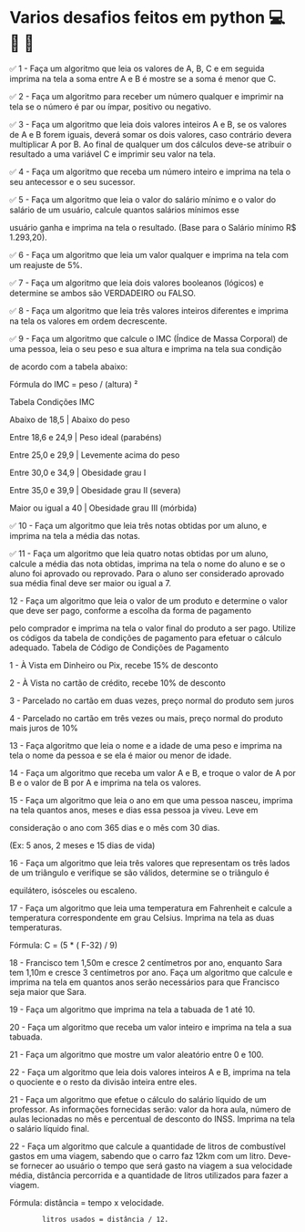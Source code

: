 # Varios desafios feitos em python 💻 🚀 🐍

✅ 1 - Faça um algoritmo que leia os valores de A, B, C e em seguida imprima na tela a soma entre A e B é mostre se a soma é menor que C.

✅ 2 - Faça um algoritmo para receber um número qualquer e imprimir na tela se o número é par ou ímpar, positivo ou negativo.

✅ 3 - Faça um algoritmo que leia dois valores inteiros A e B, se os valores de A e B forem iguais, deverá somar os dois valores, caso contrário devera multiplicar A por B. Ao final de qualquer um dos cálculos deve-se atribuir o resultado a uma variável C e
imprimir seu valor na tela.

✅ 4 - Faça um algoritmo que receba um número inteiro e imprima na tela o seu antecessor e o seu sucessor.

✅ 5 - Faça um algoritmo que leia o valor do salário mínimo e o valor do salário de um usuário, calcule quantos salários mínimos esse 

usuário ganha e imprima na tela o resultado. (Base para o Salário mínimo R$ 1.293,20).

✅ 6 - Faça um algoritmo que leia um valor qualquer e imprima na tela com um reajuste de 5%.

✅ 7 - Faça um algoritmo que leia dois valores booleanos (lógicos) e determine se ambos são VERDADEIRO ou FALSO.

✅ 8 - Faça um algoritmo que leia três valores inteiros diferentes e imprima na tela os valores em ordem decrescente.

✅ 9 - Faça um algoritmo que calcule o IMC (Índice de Massa Corporal) de uma pessoa, leia o seu peso e sua altura e imprima na tela sua condição 

de acordo com a tabela abaixo:

Fórmula do IMC = peso / (altura) ²

Tabela Condições IMC


 Abaixo de 18,5   | Abaixo do peso          

 Entre 18,6 e 24,9 | Peso ideal (parabéns)  

 Entre 25,0 e 29,9 | Levemente acima do peso

 Entre 30,0 e 34,9 | Obesidade grau I 

 Entre 35,0 e 39,9 | Obesidade grau II (severa)

 Maior ou igual a 40 | Obesidade grau III (mórbida)

 
 ✅ 10 - Faça um algoritmo que leia três notas obtidas por um aluno, e imprima na tela a média das notas.

 ✅ 11 - Faça um algoritmo que leia quatro notas obtidas por um aluno, calcule a média das nota obtidas, imprima na tela o nome do aluno e 
 se o aluno foi aprovado ou reprovado. Para o aluno ser considerado aprovado sua média final deve ser maior ou igual a 7.


 12 - Faça um algoritmo que leia o valor de um produto e determine o valor que deve ser pago, conforme a escolha da forma de pagamento

 pelo comprador e imprima na tela o valor final do produto a ser pago. Utilize os códigos da tabela de condições de pagamento para efetuar o cálculo adequado.
 Tabela de Código de Condições de Pagamento


 1 - À Vista em Dinheiro ou Pix, recebe 15% de desconto

 2 - À Vista no cartão de crédito, recebe 10% de desconto

 3 - Parcelado no cartão em duas vezes, preço normal do produto sem juros

 4 - Parcelado no cartão em três vezes ou mais, preço normal do produto mais juros de 10%


 13 - Faça algoritmo que leia o nome e a idade de uma peso e imprima na tela o nome da pessoa e se ela é maior ou menor de idade. 

14 - Faça um algoritmo que receba um valor A e B, e troque o valor de A por B e o valor de B por A e imprima na tela os valores.

15 - Faça um algoritmo que leia o ano em que uma pessoa nasceu, imprima na tela quantos anos, meses e dias essa pessoa ja viveu. Leve em 

consideração o ano com 365 dias e o mês com 30 dias.

(Ex: 5 anos, 2 meses e 15 dias de vida)

16 - Faça um algoritmo que leia três valores que representam os três lados de um triângulo e verifique se são válidos, determine se o triângulo é 

equilátero, isósceles ou escaleno.

17 - Faça um algoritmo que leia uma temperatura em Fahrenheit e calcule a temperatura correspondente em grau Celsius. Imprima na tela as duas temperaturas.

Fórmula: C = (5 * ( F-32) / 9)

18 - Francisco tem 1,50m e cresce 2 centímetros por ano, enquanto Sara tem 1,10m e cresce 3 centímetros por ano. Faça um algoritmo que calcule e imprima na tela em quantos anos serão necessários para que Francisco seja maior que Sara.

19 - Faça um algoritmo que imprima na tela a tabuada de 1 até 10.

20 - Faça um algoritmo que receba um valor inteiro e imprima na tela a sua tabuada.

21 - Faça um algoritmo que mostre um valor aleatório entre 0 e 100.

22 - Faça um algoritmo que leia dois valores inteiros A e B, imprima na tela o quociente e o resto da divisão inteira entre eles.

21 - Faça um algoritmo que efetue o cálculo do salário líquido de um professor. As informações fornecidas serão: valor da hora aula, número de aulas lecionadas no mês e percentual de desconto do INSS. Imprima na tela o salário líquido final.

22 - Faça um algoritmo que calcule a quantidade de litros de combustível gastos em uma viagem, sabendo que o carro faz 12km com um litro. Deve-se fornecer ao usuário o tempo que será gasto na viagem a sua velocidade média, distância percorrida e a quantidade de litros utilizados para fazer a viagem.

Fórmula: distância = tempo x velocidade.

            litros usados = distância / 12.
